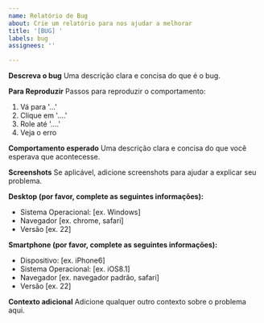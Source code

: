 ```yaml
---
name: Relatório de Bug
about: Crie um relatório para nos ajudar a melhorar
title: '[BUG] '
labels: bug
assignees: ''

---
```


**Descreva o bug**
Uma descrição clara e concisa do que é o bug.

**Para Reproduzir**
Passos para reproduzir o comportamento:
1. Vá para '...'
2. Clique em '....'
3. Role até '....'
4. Veja o erro

**Comportamento esperado**
Uma descrição clara e concisa do que você esperava que acontecesse.

**Screenshots**
Se aplicável, adicione screenshots para ajudar a explicar seu problema.

**Desktop (por favor, complete as seguintes informações):**
 - Sistema Operacional: [ex. Windows]
 - Navegador [ex. chrome, safari]
 - Versão [ex. 22]

**Smartphone (por favor, complete as seguintes informações):**
 - Dispositivo: [ex. iPhone6]
 - Sistema Operacional: [ex. iOS8.1]
 - Navegador [ex. navegador padrão, safari]
 - Versão [ex. 22]

**Contexto adicional**
Adicione qualquer outro contexto sobre o problema aqui.